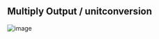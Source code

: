 ## Multiply Output / unitconversion

![image](https://www.codecademy.com/courses/learn-java/lessons/hello-world-java/exercises/review)
